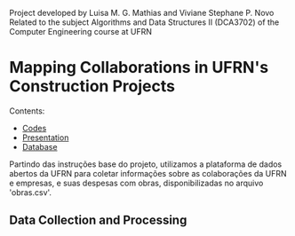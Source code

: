 Project developed by Luisa M. G. Mathias and Viviane Stephane P. Novo
Related to the subject Algorithms and Data Structures II (DCA3702) of the Computer Engineering course at UFRN 

# Mapping Collaborations in UFRN's Construction Projects  
 
Contents:
- [Codes](https://colab.research.google.com/drive/1oHqfsGKtL39q291jTq_kwXw40K2NQbwQ?usp=sharing#scrollTo=_PaTwJ3MdaGq)
- [Presentation](presentation.pptx)
- [Database](obras.csv)

Partindo das instruções base do projeto, utilizamos a plataforma de dados abertos da UFRN para coletar informações sobre as colaborações da UFRN e empresas, e suas despesas com obras, disponibilizadas no arquivo 'obras.csv'.

## Data Collection and Processing
